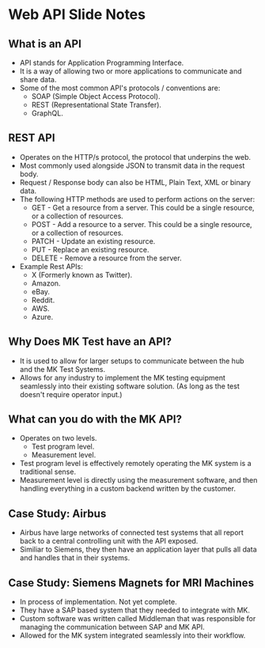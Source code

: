 # Web API Slide Notes

## What is an API
- API stands for Application Programming Interface.
- It is a way of allowing two or more applications to communicate and share data.
- Some of the most common API's protocols / conventions are:
    - SOAP (Simple Object Access Protocol).
    - REST (Representational State Transfer).
    - GraphQL.
## REST API
- Operates on the HTTP/s protocol, the protocol that underpins the web.
- Most commonly used alongside JSON to transmit data in the request body.
- Request / Response body can also be HTML, Plain Text, XML or binary data.
- The following HTTP methods are used to perform actions on the server:
    - GET - Get a resource from a server. This could be a single resource, or a collection of resources.
    - POST - Add a resource to a server. This could be a single resource, or a collection of resources.
    - PATCH - Update an existing resource.
    - PUT - Replace an existing resource.
    - DELETE - Remove a resource from the server.
- Example Rest APIs:
    - X (Formerly known as Twitter).
    - Amazon.
    - eBay.
    - Reddit.
    - AWS.
    - Azure.
## Why Does MK Test have an API?
- It is used to allow for larger setups to communicate between the hub and the MK Test Systems.
- Allows for any industry to implement the MK testing equipment seamlessly into their existing software solution. (As long as the test doesn't require operator input.)
## What can you do with the MK API?
- Operates on two levels.
    - Test program level.
    - Measurement level.
- Test program level is effectively remotely operating the MK system is a traditional sense.
- Measurement level is directly using the measurement software, and then handling everything in a custom backend written by the customer.
## Case Study: Airbus
- Airbus have large networks of connected test systems that all report back to a central controlling unit with the API exposed.
- Similiar to Siemens, they then have an application layer that pulls all data and handles that in their systems.
## Case Study: Siemens Magnets for MRI Machines
- In process of implementation. Not yet complete.
- They have a SAP based system that they needed to integrate with MK.
- Custom software was written called Middleman that was responsible for managing the communication between SAP and MK API.
- Allowed for the MK system integrated seamlessly into their workflow.
